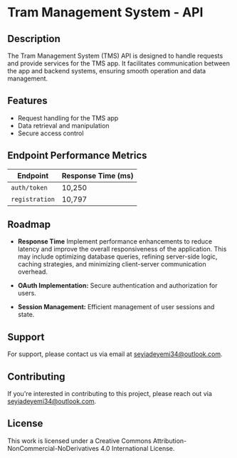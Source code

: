 # Tram Management System - API

## Description

The Tram Management System (TMS) API is designed to handle requests and provide services for the TMS app. It facilitates communication between the app and backend systems, ensuring smooth operation and data management.

## Features

- Request handling for the TMS app
- Data retrieval and manipulation
- Secure access control

## Endpoint Performance Metrics

| Endpoint      | Response Time (ms) |
|---------------|--------------------|
| `auth/token`  | 10,250             |
| `registration`| 10,797             |


## Roadmap

- **Response Time** Implement performance enhancements to reduce latency and improve the overall responsiveness of the application. This may include optimizing database queries, refining server-side logic, caching strategies, and minimizing client-server communication overhead.

- **OAuth Implementation:** Secure authentication and authorization for users.
- **Session Management:** Efficient management of user sessions and state.

## Support

For support, please contact us via email at [seyiadeyemi34@outlook.com](mailto:seyiadeyemi34@outlook.com).

## Contributing

If you're interested in contributing to this project, please reach out via [seyiadeyemi34@outlook.com](mailto:seyiadeyemi34@outlook.com).

## License

This work is licensed under a Creative Commons Attribution-NonCommercial-NoDerivatives 4.0 International License.